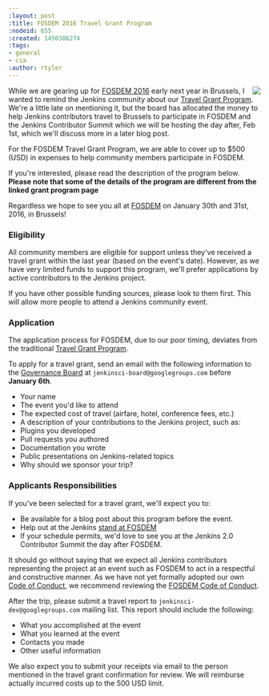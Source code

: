 ```yaml
---
:layout: post
:title: FOSDEM 2016 Travel Grant Program
:nodeid: 655
:created: 1450386274
:tags:
- general
- cia
:author: rtyler
---
```

<img src="https://web.archive.org/web/*/https://agentdero.cachefly.net/continuousblog/images/fosdem-2013.png" align="right"/>

While we are gearing up for [FOSDEM 2016](https://fosdem.org/2016/) early next year in Brussels, I wanted to remind the Jenkins community about our [Travel Grant Program](https://wiki.jenkins.io/display/JENKINS/Travel+Grant+Program). We're a little late on mentioning it, but the board has allocated the money to help Jenkins contributors travel to Brussels to participate in FOSDEM and the Jenkins Contributor Summit which we will be hosting the day after, Feb 1st, which we'll discuss more in a later blog post.

For the FOSDEM Travel Grant Program, we are able to cover up to $500 (USD) in expenses to help community members participate in FOSDEM.

If you're interested, please read the description of the program below. **Please note that some of the details of the program are different from the linked grant program page**

Regardless we hope to see you all at [FOSDEM](https://fosdem.org/2016/) on January 30th and 31st, 2016, in Brussels!


### Eligibility

All community members are eligible for support unless they've received a travel grant within the last year (based on the event's date). However, as we have very limited funds to support this program, we'll prefer applications by active contributors to the Jenkins project.

If you have other possible funding sources, please look to them first. This will allow more people to attend a Jenkins community event.

### Application

The application process for FOSDEM, due to our poor timing, deviates from the traditional [Travel Grant Program](https://wiki.jenkins.io/display/JENKINS/Travel+Grant+Program).

To apply for a travel grant, send an email with the following information to the [Governance Board](/project/board) at `jenkinsci-board@googlegroups.com` before **January 6th**.

* Your name
* The event you'd like to attend
* The expected cost of travel (airfare, hotel, conference fees, etc.)
* A description of your contributions to the Jenkins project, such as:
 * Plugins you developed
 * Pull requests you authored
 * Documentation you wrote
 * Public presentations on Jenkins-related topics
* Why should we sponsor your trip?

### Applicants Responsibilities

If you've been selected for a travel grant, we'll expect you to:

* Be available for a blog post about this program before the event.
* Help out at the Jenkins [stand at FOSDEM](https://wiki.jenkins.io/display/JENKINS/FOSDEM+2016)
* If your schedule permits, we'd love to see you at the Jenkins 2.0 Contributor Summit the day after FOSDEM.

It should go without saying that we expect all Jenkins contributors representing the project at an event such as FOSDEM to act in a respectful and constructive manner. As we have not yet formally adopted our own [Code of Conduct](https://wiki.jenkins.io/display/JENKINS/Code+of+Conduct), we recommend reviewing the [FOSDEM Code of Conduct](https://fosdem.org/2016/practical/conduct/).

After the trip, please submit a travel report to `jenkinsci-dev@googlegroups.com` mailing list. This report should include the following:

* What you accomplished at the event
* What you learned at the event
* Contacts you made
* Other useful information

We also expect you to submit your receipts via email to the person mentioned in the travel grant confirmation for review. We will reimburse actually incurred costs up to the 500 USD limit.
